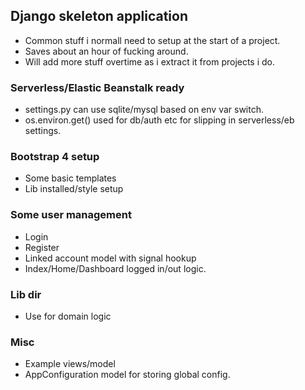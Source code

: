 ## Django skeleton application
- Common stuff i normall need to setup at the start of a project. 
- Saves about an hour of fucking around. 
- Will add more stuff overtime as i extract it from projects i do. 

### Serverless/Elastic Beanstalk ready 
- settings.py can use sqlite/mysql based on env var switch. 
- os.environ.get() used for db/auth etc for slipping in serverless/eb settings.

### Bootstrap 4 setup
- Some basic templates
- Lib installed/style setup

### Some user management 
- Login
- Register 
- Linked account model with signal hookup
- Index/Home/Dashboard logged in/out logic.

### Lib dir 
- Use for domain logic 

### Misc
- Example views/model 
- AppConfiguration model for storing global config. 
